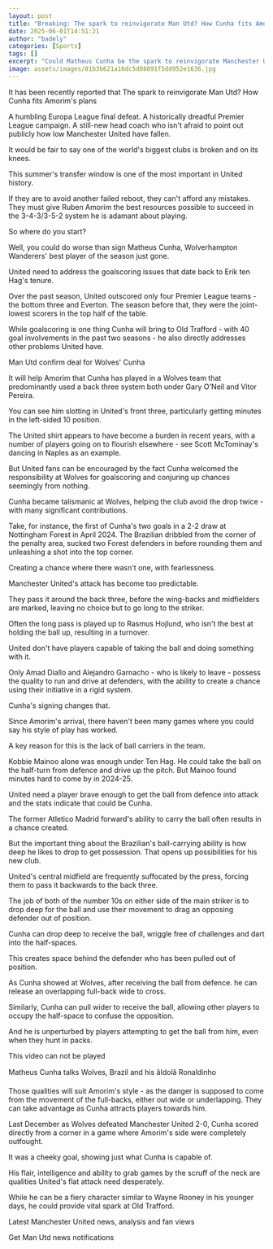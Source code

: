 ```yaml
---
layout: post
title: "Breaking: The spark to reinvigorate Man Utd? How Cunha fits Amorim's plans"
date: 2025-06-01T14:51:21
author: "badely"
categories: [Sports]
tags: []
excerpt: "Could Matheus Cunha be the spark to reinvigorate Manchester United? Here is how he fits into Ruben Amorim's plans."
image: assets/images/81b3b621a16dc5d08891f5dd952e1636.jpg
---
```


It has been recently reported that The spark to reinvigorate Man Utd? How Cunha fits Amorim's plans

A humbling Europa League final defeat. A historically dreadful Premier League campaign. A still-new head coach who isn't afraid to point out publicly how low Manchester United have fallen.

It would be fair to say one of the world's biggest clubs is broken and on its knees.

This summer's transfer window is one of the most important in United history.

If they are to avoid another failed reboot, they can't afford any mistakes. They must give Ruben Amorim the best resources possible to succeed in the 3-4-3/3-5-2 system he is adamant about playing.

So where do you start?

Well, you could do worse than sign Matheus Cunha, Wolverhampton Wanderers' best player of the season just gone.

United need to address the goalscoring issues that date back to Erik ten Hag's tenure.

Over the past season, United outscored only four Premier League teams - the bottom three and Everton. The season before that, they were the joint-lowest scorers in the top half of the table.

While goalscoring is one thing Cunha will bring to Old Trafford - with 40 goal involvements in the past two seasons - he also directly addresses other problems United have.

Man Utd confirm deal for Wolves' Cunha

It will help Amorim that Cunha has played in a Wolves team that predominantly used a back three system both under Gary O'Neil and Vitor Pereira.

You can see him slotting in United's front three, particularly getting minutes in the left-sided 10 position.

The United shirt appears to have become a burden in recent years, with a number of players going on to flourish elsewhere - see Scott McTominay's dancing in Naples as an example.

But United fans can be encouraged by the fact Cunha welcomed the responsibility at Wolves for goalscoring and conjuring up chances seemingly from nothing.

Cunha became talismanic at Wolves, helping the club avoid the drop twice - with many significant contributions.

Take, for instance, the first of Cunha's two goals in a 2-2 draw at Nottingham Forest in April 2024. The Brazilian dribbled from the corner of the penalty area, sucked two Forest defenders in before rounding them and unleashing a shot into the top corner.

Creating a chance where there wasn't one, with fearlessness.

Manchester United's attack has become too predictable.

They pass it around the back three, before the wing-backs and midfielders are marked, leaving no choice but to go long to the striker.

Often the long pass is played up to Rasmus Hojlund, who isn't the best at holding the ball up, resulting in a turnover.

United don't have players capable of taking the ball and doing something with it.

Only Amad Diallo and Alejandro Garnacho - who is likely to leave - possess the quality to run and drive at defenders, with the ability to create a chance using their initiative in a rigid system.

Cunha's signing changes that.

Since Amorim's arrival, there haven't been many games where you could say his style of play has worked.

A key reason for this is the lack of ball carriers in the team.

Kobbie Mainoo alone was enough under Ten Hag. He could take the ball on the half-turn from defence and drive up the pitch. But Mainoo found minutes hard to come by in 2024-25.

United need a player brave enough to get the ball from defence into attack and the stats indicate that could be Cunha.

The former Atletico Madrid forward's ability to carry the ball often results in a chance created.

But the important thing about the Brazilian's ball-carrying ability is how deep he likes to drop to get possession. That opens up possibilities for his new club.

United's central midfield are frequently suffocated by the press, forcing them to pass it backwards to the back three.

The job of both of the number 10s on either side of the main striker is to drop deep for the ball and use their movement to drag an opposing defender out of position.

Cunha can drop deep to receive the ball, wriggle free of challenges and dart into the half-spaces.

This creates space behind the defender who has been pulled out of position.

As Cunha showed at Wolves, after receiving the ball from defence. he can release an overlapping full-back wide to cross.

Similarly, Cunha can pull wider to receive the ball, allowing other players to occupy the half-space to confuse the opposition.

And he is unperturbed by players attempting to get the ball from him, even when they hunt in packs.

This video can not be played

Matheus Cunha talks Wolves, Brazil and his âIdolâ Ronaldinho

Those qualities will suit Amorim's style - as the danger is supposed to come from the movement of the full-backs, either out wide or underlapping. They can take advantage as Cunha attracts players towards him.

Last December as Wolves defeated Manchester United 2-0, Cunha scored directly from a corner in a game where Amorim's side were completely outfought.

It was a cheeky goal, showing just what Cunha is capable of.

His flair, intelligence and ability to grab games by the scruff of the neck are qualities United's flat attack need desperately.

While he can be a fiery character similar to Wayne Rooney in his younger days, he could provide vital spark at Old Trafford.

Latest Manchester United news, analysis and fan views

Get Man Utd news notifications


